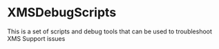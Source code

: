 # XMSDebugScripts
This is a set of scripts and debug tools that can be used to troubleshoot XMS Support issues
